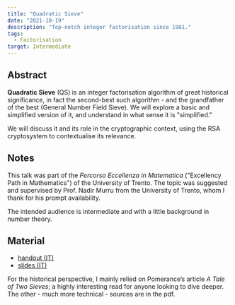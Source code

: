 ```yaml
---
title: "Quadratic Sieve"
date: "2021-10-19"
description: "Top-notch integer factorisation since 1981."
tags:
  - Factorisation
target: Intermediate
---
```


## Abstract

**Quadratic Sieve** (QS) is an integer factorisation algorithm of great historical significance, in fact the second-best such algorithm - and the grandfather of the best (General Number Field Sieve). We will explore a basic and simplified version of it, and understand in what sense it is "simplified."

We will discuss it and its role in the cryptographic context, using the RSA cryptosystem to contextualise its relevance.

## Notes

This talk was part of the _Percorso Eccellenza in Matematica_ ("Excellency Path in Mathematics") of the University of Trento. The topic was suggested and supervised by Prof. Nadir Murru from the University of Trento, whom I thank for his prompt availability.

The intended audience is intermediate and with a little background in number theory.

## Material

- [handout (IT)](/pdfs/handout_quadraticsieve_2021-10-19.pdf)
- [slides (IT)](/pdfs/presentation_quadraticsieve_2021-10-19.pdf)

For the historical perspective, I mainly relied on Pomerance’s article _A Tale of Two Sieves_; a highly interesting read for anyone looking to dive deeper. The other - much more technical - sources are in the pdf.

